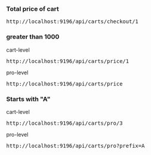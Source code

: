 ### Total price of cart
<pre>http://localhost:9196/api/carts/checkout/1</pre>

### greater than 1000
cart-level
<pre>http://localhost:9196/api/carts/price/1</pre>
pro-level <br>
<pre>http://localhost:9196/api/carts/price</pre>

### Starts with "A"
cart-level
<pre>http://localhost:9196/api/carts/pro/3</pre>
pro-level
<pre>http://localhost:9196/api/carts/pro?prefix=A</pre>

